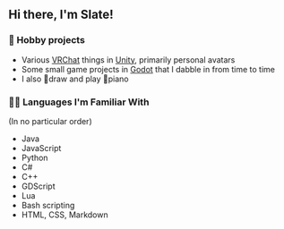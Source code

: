 ## Hi there, I'm Slate!
<!--
**Slatebreaker/Slatebreaker** is a ✨ _special_ ✨ repository because its `README.md` (this file) appears on your GitHub profile.

Here are some ideas to get you started:

- 🔭 I’m currently working on ...
- 🌱 I’m currently learning ...
- 👯 I’m looking to collaborate on ...
- 🤔 I’m looking for help with ...
- 💬 Ask me about ...
- 📫 How to reach me: ...
- 😄 Pronouns: ...
- ⚡ Fun fact: ...
-->

### 👾 Hobby projects
- Various [VRChat] things in [Unity], primarily personal avatars
- Some small game projects in [Godot] that I dabble in from time to time
- I also 🎨draw and play 🎹piano

### 👨‍💻 Languages I'm Familiar With
(In no particular order)

- Java
- JavaScript
- Python
- C#
- C++
- GDScript
- Lua
- Bash scripting
- HTML, CSS, Markdown

[VRChat]: https://hello.vrchat.com/
[Unity]: https://unity.com/
[Godot]: https://godotengine.org/
